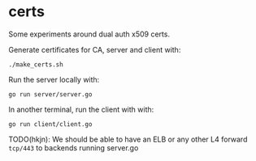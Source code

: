 # certs

Some experiments around dual auth x509 certs.

Generate certificates for CA, server and client with:

```
./make_certs.sh
```

Run the server locally with:
```
go run server/server.go
```

In another terminal, run the client with with:
```
go run client/client.go
```

TODO(hkjn): We should be able to have an ELB or any other L4 forward
`tcp/443` to backends running server.go